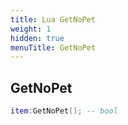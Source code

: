 ```yaml
---
title: Lua GetNoPet
weight: 1
hidden: true
menuTitle: GetNoPet
---
```

## GetNoPet
```lua
item:GetNoPet(); -- bool
```